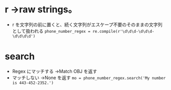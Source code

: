 # r →raw strings。

- r を文字列の前に置くと、続く文字列がエスケープ不要のそのままの文字列として扱われる
`phone_number_regex = re.compile(r'\d\d\d-\d\d\d-\d\d\d\d')`

# search
- Regex にマッチする →Match OBJ を返す
- マッチしない →None を返す
`mo = phone_number_regex.search('My number is 443-452-2352.')`